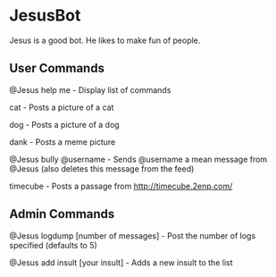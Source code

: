 # JesusBot

Jesus is a good bot. He likes to make fun of people.

## User Commands

@Jesus help me - Display list of commands

cat - Posts a picture of a cat

dog - Posts a picture of a dog

dank - Posts a meme picture

@Jesus bully @username - Sends @username a mean message from @Jesus (also deletes this message from the feed)

timecube - Posts a passage from http://timecube.2enp.com/

## Admin Commands

@Jesus logdump [number of messages] - Post the number of logs specified (defaults to 5)

@Jesus add insult [your insult] - Adds a new insult to the list